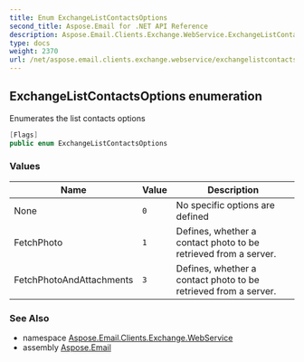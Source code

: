 ```yaml
---
title: Enum ExchangeListContactsOptions
second_title: Aspose.Email for .NET API Reference
description: Aspose.Email.Clients.Exchange.WebService.ExchangeListContactsOptions enum. Enumerates the list contacts options
type: docs
weight: 2370
url: /net/aspose.email.clients.exchange.webservice/exchangelistcontactsoptions/
---
```

## ExchangeListContactsOptions enumeration

Enumerates the list contacts options

```csharp
[Flags]
public enum ExchangeListContactsOptions
```

### Values

| Name | Value | Description |
| --- | --- | --- |
| None | `0` | No specific options are defined |
| FetchPhoto | `1` | Defines, whether a contact photo to be retrieved from a server. |
| FetchPhotoAndAttachments | `3` | Defines, whether a contact photo to be retrieved from a server. |

### See Also

* namespace [Aspose.Email.Clients.Exchange.WebService](../../aspose.email.clients.exchange.webservice/)
* assembly [Aspose.Email](../../)


